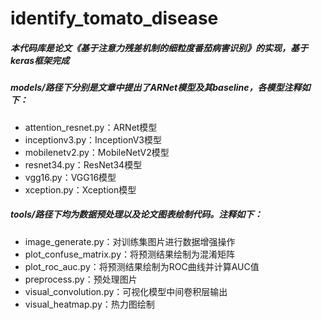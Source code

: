 # identify_tomato_disease
##### 本代码库是论文《基于注意力残差机制的细粒度番茄病害识别》的实现，基于keras框架完成
##### models/路径下分别是文章中提出了ARNet模型及其baseline，各模型注释如下：
* attention_resnet.py：ARNet模型
* inceptionv3.py：InceptionV3模型
* mobilenetv2.py：MobileNetV2模型
* resnet34.py：ResNet34模型
* vgg16.py：VGG16模型
* xception.py：Xception模型
##### tools/路径下均为数据预处理以及论文图表绘制代码。注释如下：
* image_generate.py：对训练集图片进行数据增强操作
* plot_confuse_matrix.py：将预测结果绘制为混淆矩阵
* plot_roc_auc.py：将预测结果绘制为ROC曲线并计算AUC值
* preprocess.py：预处理图片
* visual_convolution.py：可视化模型中间卷积层输出
* visual_heatmap.py：热力图绘制
